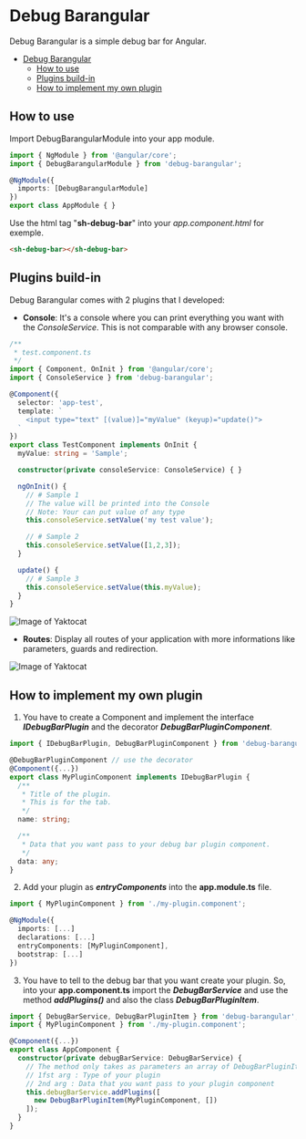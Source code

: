 # Debug Barangular

Debug Barangular is a simple debug bar for Angular.

- [Debug Barangular](#debug-barangular)
    - [How to use](#how-to-use)
    - [Plugins build-in](#plugins-build-in)
    - [How to implement my own plugin](#how-to-implement-my-own-plugin)

## How to use

Import DebugBarangularModule into your app module.

```typescript
import { NgModule } from '@angular/core';
import { DebugBarangularModule } from 'debug-barangular';

@NgModule({
  imports: [DebugBarangularModule]
})
export class AppModule { }
```

Use the html tag "**sh-debug-bar**" into your *app.component.html* for exemple.
```html
<sh-debug-bar></sh-debug-bar>
```

## Plugins build-in

Debug Barangular comes with 2 plugins that I developed:

- **Console**: It's a console where you can print everything you want with the *ConsoleService*. This is not comparable with any browser console.

```typescript
/**
 * test.component.ts
 */
import { Component, OnInit } from '@angular/core';
import { ConsoleService } from 'debug-barangular';

@Component({
  selector: 'app-test',
  template: `
    <input type="text" [(value)]="myValue" (keyup)="update()">
  `
})
export class TestComponent implements OnInit {
  myValue: string = 'Sample';

  constructor(private consoleService: ConsoleService) { }

  ngOnInit() {
    // # Sample 1
    // The value will be printed into the Console
    // Note: Your can put value of any type
    this.consoleService.setValue('my test value');

    // # Sample 2
    this.consoleService.setValue([1,2,3]);
  }

  update() {
    // # Sample 3
    this.consoleService.setValue(this.myValue);
  }
}
```

![Image of Yaktocat](http://images.sofianehamadi.me/dev/bebug-barangular/debugbarangular1.PNG)

- **Routes**: Display all routes of your application with more informations like parameters, guards and redirection.

![Image of Yaktocat](http://images.sofianehamadi.me/dev/bebug-barangular/debugbarangular2.PNG)

## How to implement my own plugin

1. You have to create a Component and implement the interface **_IDebugBarPlugin_** and the decorator **_DebugBarPluginComponent_**.
```typescript
import { IDebugBarPlugin, DebugBarPluginComponent } from 'debug-barangular';

@DebugBarPluginComponent // use the decorator
@Component({...})
export class MyPluginComponent implements IDebugBarPlugin {
  /**
   * Title of the plugin.
   * This is for the tab.
   */
  name: string;

  /**
   * Data that you want pass to your debug bar plugin component.
   */
  data: any;
}
```

2. Add your plugin as **_entryComponents_** into the **app.module.ts** file.
```typescript
import { MyPluginComponent } from './my-plugin.component';

@NgModule({
  imports: [...]
  declarations: [...]
  entryComponents: [MyPluginComponent],
  bootstrap: [...]
})
```

3. You have to tell to the debug bar that you want create your plugin. So, into your **app.component.ts** import the **_DebugBarService_** and use the method **_addPlugins()_** and also the class **_DebugBarPluginItem_**.
```typescript
import { DebugBarService, DebugBarPluginItem } from 'debug-barangular';
import { MyPluginComponent } from './my-plugin.component';

@Component({...})
export class AppComponent {
  constructor(private debugBarService: DebugBarService) {
    // The method only takes as parameters an array of DebugBarPluginItem object.
    // 1fst arg : Type of your plugin
    // 2nd arg : Data that you want pass to your plugin component
    this.debugBarService.addPlugins([
      new DebugBarPluginItem(MyPluginComponent, [])
    ]);
  }
}
```
